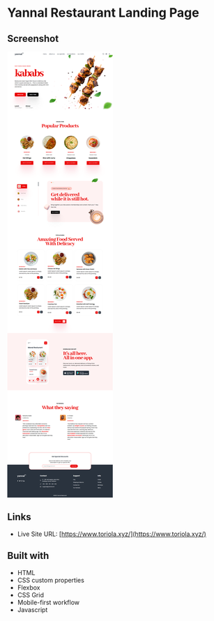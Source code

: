 # Yannal Restaurant Landing Page

## Screenshot
![](./assets/screenshot.png)

## Links
- Live Site URL: [https://www.toriola.xyz/](https://www.toriola.xyz/)

## Built with
- HTML
- CSS custom properties
- Flexbox
- CSS Grid
- Mobile-first workflow
- Javascript

